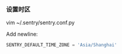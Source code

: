 ### 设置时区

vim ~/.sentry/sentry.conf.py

Add newline:

```python
SENTRY_DEFAULT_TIME_ZONE = 'Asia/Shanghai'
```

